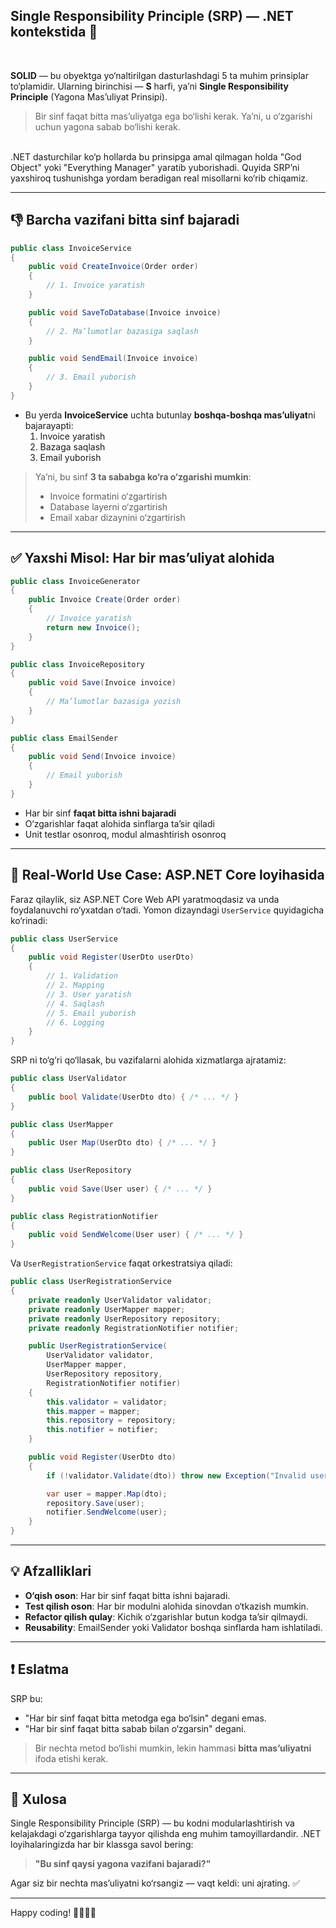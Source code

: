 ## Single Responsibility Principle (SRP) ― .NET kontekstida 🧱

<br/>

**SOLID** — bu obyektga yo‘naltirilgan dasturlashdagi 5 ta muhim prinsiplar to‘plamidir. Ularning birinchisi — **S** harfi, ya’ni **Single Responsibility Principle** (Yagona Mas’uliyat Prinsipi).

> Bir sinf faqat bitta mas’uliyatga ega bo‘lishi kerak. Ya’ni, u o‘zgarishi uchun yagona sabab bo‘lishi kerak.  

<br/>
.NET dasturchilar ko‘p hollarda bu prinsipga amal qilmagan holda "God Object" yoki "Everything Manager" yaratib yuborishadi. Quyida SRP’ni yaxshiroq tushunishga yordam beradigan real misollarni ko‘rib chiqamiz.
<br/>

---

## 👎 Barcha vazifani bitta sinf bajaradi
```csharp
public class InvoiceService
{
    public void CreateInvoice(Order order)
    {
        // 1. Invoice yaratish
    }

    public void SaveToDatabase(Invoice invoice)
    {
        // 2. Ma’lumotlar bazasiga saqlash
    }

    public void SendEmail(Invoice invoice)
    {
        // 3. Email yuborish
    }
}
```
- Bu yerda **InvoiceService** uchta butunlay **boshqa-boshqa mas’uliyat**ni bajarayapti:
  1. Invoice yaratish
  2. Bazaga saqlash
  3. Email yuborish

> Ya’ni, bu sinf **3 ta sababga ko‘ra o‘zgarishi mumkin**:
> - Invoice formatini o‘zgartirish
> - Database layerni o‘zgartirish
> - Email xabar dizaynini o‘zgartirish

---

## ✅ Yaxshi Misol: Har bir mas’uliyat alohida
```csharp
public class InvoiceGenerator
{
    public Invoice Create(Order order)
    {
        // Invoice yaratish
        return new Invoice();
    }
}

public class InvoiceRepository
{
    public void Save(Invoice invoice)
    {
        // Ma’lumotlar bazasiga yozish
    }
}

public class EmailSender
{
    public void Send(Invoice invoice)
    {
        // Email yuborish
    }
}
```
- Har bir sinf **faqat bitta ishni bajaradi**
- O‘zgarishlar faqat alohida sinflarga ta’sir qiladi
- Unit testlar osonroq, modul almashtirish osonroq

---

## 🎯 Real-World Use Case: ASP.NET Core loyihasida
Faraz qilaylik, siz ASP.NET Core Web API yaratmoqdasiz va unda foydalanuvchi ro‘yxatdan o‘tadi. Yomon dizayndagi `UserService` quyidagicha ko‘rinadi:

```csharp
public class UserService
{
    public void Register(UserDto userDto)
    {
        // 1. Validation
        // 2. Mapping
        // 3. User yaratish
        // 4. Saqlash
        // 5. Email yuborish
        // 6. Logging
    }
}
```

SRP ni to‘g‘ri qo‘llasak, bu vazifalarni alohida xizmatlarga ajratamiz:

```csharp
public class UserValidator
{
    public bool Validate(UserDto dto) { /* ... */ }
}

public class UserMapper
{
    public User Map(UserDto dto) { /* ... */ }
}

public class UserRepository
{
    public void Save(User user) { /* ... */ }
}

public class RegistrationNotifier
{
    public void SendWelcome(User user) { /* ... */ }
}
```

Va `UserRegistrationService` faqat orkestratsiya qiladi:

```csharp
public class UserRegistrationService
{
    private readonly UserValidator validator;
    private readonly UserMapper mapper;
    private readonly UserRepository repository;
    private readonly RegistrationNotifier notifier;

    public UserRegistrationService(
        UserValidator validator,
        UserMapper mapper,
        UserRepository repository,
        RegistrationNotifier notifier)
    {
        this.validator = validator;
        this.mapper = mapper;
        this.repository = repository;
        this.notifier = notifier;
    }

    public void Register(UserDto dto)
    {
        if (!validator.Validate(dto)) throw new Exception("Invalid user data");

        var user = mapper.Map(dto);
        repository.Save(user);
        notifier.SendWelcome(user);
    }
}
```

---

## 💡 Afzalliklari
- **O‘qish oson**: Har bir sinf faqat bitta ishni bajaradi.
- **Test qilish oson**: Har bir modulni alohida sinovdan o‘tkazish mumkin.
- **Refactor qilish qulay**: Kichik o‘zgarishlar butun kodga ta’sir qilmaydi.
- **Reusability**: EmailSender yoki Validator boshqa sinflarda ham ishlatiladi.

---

## ❗ Eslatma
SRP bu:
- "Har bir sinf faqat bitta metodga ega bo‘lsin" degani emas.  
- "Har bir sinf faqat bitta sabab bilan o‘zgarsin" degani.  
> Bir nechta metod bo‘lishi mumkin, lekin hammasi **bitta mas’uliyatni** ifoda etishi kerak.

---

## 🧭 Xulosa
Single Responsibility Principle (SRP) — bu kodni modularlashtirish va kelajakdagi o‘zgarishlarga tayyor qilishda eng muhim tamoyillardandir. .NET loyihalaringizda har bir klassga savol bering:

> **"Bu sinf qaysi yagona vazifani bajaradi?"**

Agar siz bir nechta mas’uliyatni ko‘rsangiz — vaqt keldi: uni ajrating. ✅

---

Happy coding! 👨‍💻👩‍💻
